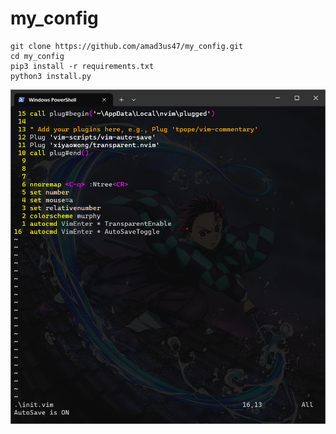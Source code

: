 # my_config

    git clone https://github.com/amad3us47/my_config.git
    cd my_config
    pip3 install -r requirements.txt
    python3 install.py


![sample](img.png)
